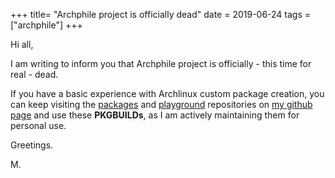 +++
title= "Archphile project is officially dead"
date = 2019-06-24
tags =  ["archphile"]
+++

Hi all,

I am writing to inform you that Archphile project is officially - this time for real - dead.

If you have a basic experience with Archlinux custom package creation, you can keep visiting the [packages](https://github.com/archphile/packages) and [playground](https://github.com/archphile/playground) repositories on [my github page](https://github.com/archphile)
and use these **PKGBUILDs**, as I am actively maintaining them for personal use.

Greetings.

M.